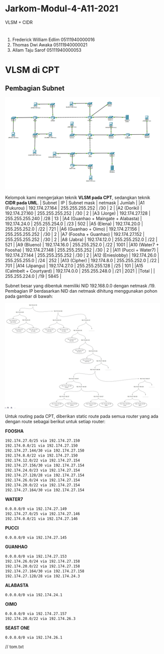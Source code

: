 # Jarkom-Modul-4-A11-2021

VLSM + CIDR

#

1. Frederick William Edlim 05111940000016
2. Thomas Dwi Awaka 05111940000021
3. Allam Taju Sarof 05111940000053

#

# VLSM di CPT

## Pembagian Subnet

![topologi-cpt.png](img/topologi-cpt.png)

Kelompok kami mengerjakan teknik **VLSM pada CPT**, sedangkan teknik **CIDR pada UML**.
| Subnet | IP | Subnet mask | netmask | Jumlah |
|A1 (Fukurou) | 192.174.27.164 | 255.255.255.252 | /30 | 2 |
|A2 (Doriki) | 192.174.27.160 | 255.255.255.252 | /30 | 2 |
|A3 (Jorge) | 192.174.27.128 | 255.255.255.240 | /28 | 13 |
|A4 (Guanhao + Maingate + Alabasta) | 192.174.24.0 | 255.255.254.0 | /23 | 502 |
|A5 (Elena) | 192.174.20.0 | 255.255.252.0 | /22 | 721 |
|A6 (Guanhao + Oimo) | 192.174.27.156 | 255.255.255.252 | /30 | 2 |
|A7 (Foosha + Guanhao) | 192.174.27.152 | 255.255.255.252 | /30 | 2 |
|A8 (Jabra) | 192.174.12.0 | 255.255.252.0 | /22 | 521 |
|A9 (Blueno) | 192.174.16.0 | 255.255.252.0 | /22 | 1001 |
|A10 (Water7 + Foosha) | 192.174.27.148 | 255.255.255.252 | /30 | 2 |
|A11 (Pucci + Water7) | 192.174.27.144 | 255.255.255.252 | /30 | 2 |
|A12 (Enieslobby) | 192.174.26.0 | 255.255.255.0 | /24 | 252 |
|A13 (Cipher) | 192.174.8.0 | 255.255.252.0 | /22 | 701 |
|A14 (Jipangu) | 192.174.27.0 | 255.255.255.128 | /25 | 101 |
|A15 (Calmbelt + Courtyard) | 192.174.0.0 | 255.255.248.0 | /21 | 2021 |
|Total | | 255.255.224.0 | /19 | 5845 |

Subnet besar yang dibentuk memiliki NID 192.168.0.0 dengan netmask /19. Pembagian IP berdasarkan NID dan netmask dihitung menggunakan pohon pada gambar di bawah:

![VLSM-Tree.jpg](img/VLSM-Tree.jpg)

Untuk routing pada CPT, diberikan static route pada semua router yang ada dengan route sebagai berikut untuk setiap router:

**FOOSHA**

```
192.174.27.0/25 via 192.174.27.150
192.174.0.0/21 via 192.174.27.150
192.174.27.144/30 via 192.174.27.150
192.174.8.0/22 via 192.174.27.150
192.174.12.0/22 via 192.174.27.154
192.174.27.156/30 via 192.174.27.154
192.174.24.0/23 via 192.174.27.154
192.174.27.128/28 via 192.174.27.154
192.174.26.0/24 via 192.174.27.154
192.174.20.0/22 via 192.174.27.154
192.174.27.164/30 via 192.174.27.154
```

**WATER7**

```
0.0.0.0/0 via 192.174.27.149
192.174.27.0/25 via 192.174.27.146
192.174.0.0/21 via 192.174.27.146
```

**PUCCI**

```
0.0.0.0/0 via 192.174.27.145
```

**GUANHAO**

```
0.0.0.0/0 via 192.174.27.153
192.174.26.0/24 via 192.174.27.158
192.174.20.0/22 via 192.174.27.158
192.174.27.164/30 via 192.174.27.158
192.174.27.128/28 via 192.174.24.3
```

**ALABASTA**

```
0.0.0.0/0 via 192.174.24.1
```

**OIMO**

```
0.0.0.0/0 via 192.174.27.157
192.174.20.0/22 via 192.174.26.3
```

**SEAST ONE**

```
0.0.0.0/0 via 192.174.26.1
```

// tom.txt
